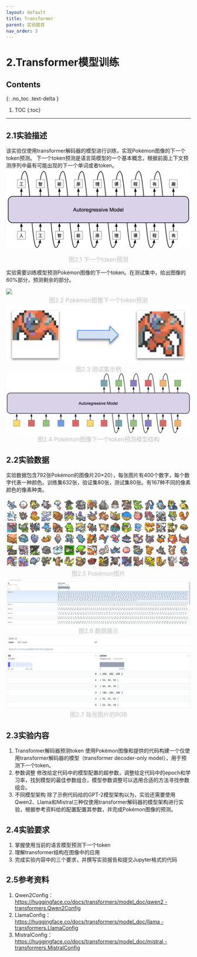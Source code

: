 ```yaml
---
layout: default
title: Transformer
parent: 实验题目
nav_order: 3
---
```

# 2.Transformer模型训练
## Contents
{: .no_toc .text-delta }

1. TOC
{:toc}
---

## 2.1实验描述
  该实验仅使用transformer解码器的模型进行训练，实现Pokémon图像的下一个token预测。
  下一个token预测是语言简模型的一个基本概念，根据前面上下文预测序列中最有可能出现的下一个单词或者token。
<img src = "../assets/images/Transformer/NextToken.png">
<center style="font-size:16px;color:#C0C0C0;">图2.1 下一个token预测</center> 

实验需要训练模型预测Pokémon图像的下一个token。在测试集中，给出图像的60%部分，预测剩余的部分。

<img src = "../assets/images/Transformer/Pokémon.png">
<center style="font-size:16px;color:#C0C0C0;">图2.2 Pokémon图像下一个token预测</center>

<img src = "../assets/images/Transformer/TestExample.png">
<center style="font-size:16px;color:#C0C0C0;">图2.3 测试集示例</center>

<img src = "../assets/images/Transformer/ToNextToken.png">
<center style="font-size:16px;color:#C0C0C0;">图2.4 Pokémon图像下一个token预测模型结构</center>

## 2.2实验数据

  实验数据包含792张Pokémon的图像片20×20），每张图片有400个数字，每个数字代表一种颜色。训练集632张，验证集80张，测试集80张。有167种不同的像素颜色的像素种类。

<img src = "../assets/images/Transformer/PokemonImages.png">
<center style="font-size:16px;color:#C0C0C0;">图2.5 Pokémon图片</center>

<img src = "../assets/images/Transformer/Data.png">
<center style="font-size:16px;color:#C0C0C0;">图2.6 数据展示</center>

<img src = "../assets/images/Transformer/RGB.png">
<center style="font-size:16px;color:#C0C0C0;">图2.7 每张图片的RGB</center>

## 2.3实验内容

1.	Transformer解码器预测token
使用Pokémon图像和提供的代码构建一个仅使用transformer解码器的模型（transformer decoder-only model），用于预测下一个token。
2.	参数调整
修改给定代码中的模型配置的超参数，调整给定代码中的epoch和学习率，找到模型的最佳参数组合，模型参数调整可以选用合适的方法寻找参数组合。
3.	不同模型架构
除了示例代码给的GPT-2模型架构以为，实验还需要使用Qwen2、Llama和Mistral三种仅使用transformer解码器的模型架构进行实验，根据参考资料给的配置配置其参数，并完成Pokémon图像的预测。

## 2.4实验要求
1.	掌握使用当前的语言模型预测下一个token
2.	理解transformer结构在图像中的应用
3.	完成实验内容中的三个要求，并撰写实验报告和提交Jupyter格式的代码

## 2.5参考资料
1.	Qwen2Config：[https://huggingface.co/docs/transformers/model_doc/qwen2 - transformers.Qwen2Config](https://huggingface.co/docs/transformers/model_doc/qwen2#transformers.Qwen2Config)
2.	LlamaConfig：[https://huggingface.co/docs/transformers/model_doc/llama - transformers.LlamaConfig](https://huggingface.co/docs/transformers/model_doc/llama#transformers.LlamaConfig)
3.	MistralConfig：[https://huggingface.co/docs/transformers/model_doc/mistral - transformers.MistralConfig](https://huggingface.co/docs/transformers/model_doc/llama#transformers.LlamaConfig)





  

  

